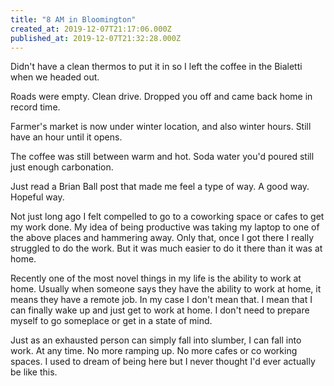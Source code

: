 ```yaml
---
title: "8 AM in Bloomington"
created_at: 2019-12-07T21:17:06.000Z
published_at: 2019-12-07T21:32:28.000Z
---
```

Didn't have a clean thermos to put it in so I left the coffee in the Bialetti when we headed out.

Roads were empty. Clean drive. Dropped you off and came back home in record time. 

Farmer's market is now under winter location, and also winter hours. Still have an hour until it opens. 

The coffee was still between warm and hot. Soda water you'd poured still just enough carbonation. 

Just read a Brian Ball post that made me feel a type of way. A good way. Hopeful way.

  

Not just long ago I felt compelled to go to a coworking space or cafes to get my work done. My idea of being productive was taking my laptop to one of the above places and hammering away. Only that, once I got there I really struggled to do the work. But it was much easier to do it there than it was at home.

Recently one of the most novel things in my life is the ability to work at home. Usually when someone says they have the ability to work at home, it means they have a remote job. In my case I don't mean that. I mean that I can finally wake up and just get to work at home. I don't need to prepare myself to go someplace or get in a state of mind. 

Just as an exhausted person can simply fall into slumber, I can fall into work. At any time. No more ramping up. No more cafes or co working spaces. I used to dream of being here but I never thought I'd ever actually be like this.
